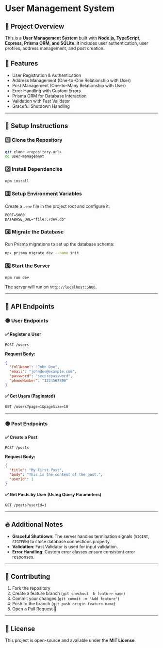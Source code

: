 # User Management System

## 📌 Project Overview
This is a **User Management System** built with **Node.js, TypeScript, Express, Prisma ORM, and SQLite**. It includes user authentication, user profiles, address management, and post creation.

## 🚀 Features
- User Registration & Authentication
- Address Management (One-to-One Relationship with User)
- Post Management (One-to-Many Relationship with User)
- Error Handling with Custom Errors
- Prisma ORM for Database Interaction
- Validation with Fast Validator
- Graceful Shutdown Handling

---

## 🔧 Setup Instructions

### 1️⃣ Clone the Repository
```sh
git clone <repository-url>
cd user-management
```

### 2️⃣ Install Dependencies
```sh
npm install
```

### 3️⃣ Setup Environment Variables
Create a `.env` file in the project root and configure it:
```env
PORT=5000
DATABASE_URL="file:./dev.db"
```

### 4️⃣ Migrate the Database
Run Prisma migrations to set up the database schema:
```sh
npx prisma migrate dev --name init
```

### 5️⃣ Start the Server
```sh
npm run dev
```
The server will run on `http://localhost:5000`.

---

## 📌 API Endpoints

### 🟢 User Endpoints
#### ✅ Register a User
```http
POST /users
```
**Request Body:**
```json
{
  "fullName": "John Doe",
  "email": "johndoe@example.com",
  "password": "securepassword",
  "phoneNumber": "1234567890"
}
```

#### ✅ Get Users (Paginated)
```http
GET /users?page=1&pageSize=10
```

---

### 🟢 Post Endpoints
#### ✅ Create a Post
```http
POST /posts
```
**Request Body:**
```json
{
  "title": "My First Post",
  "body": "This is the content of the post.",
  "userId": 1
}
```

#### ✅ Get Posts by User (Using Query Parameters)
```http
GET /posts?userId=1
```

---

## 🔥 Additional Notes
- **Graceful Shutdown**: The server handles termination signals (`SIGINT`, `SIGTERM`) to close database connections properly.
- **Validation**: Fast Validator is used for input validation.
- **Error Handling**: Custom error classes ensure consistent error responses.

---

## 📌 Contributing
1. Fork the repository
2. Create a feature branch (`git checkout -b feature-name`)
3. Commit your changes (`git commit -m 'Add feature'`)
4. Push to the branch (`git push origin feature-name`)
5. Open a Pull Request 🎉

---

## 📜 License
This project is open-source and available under the **MIT License**.

